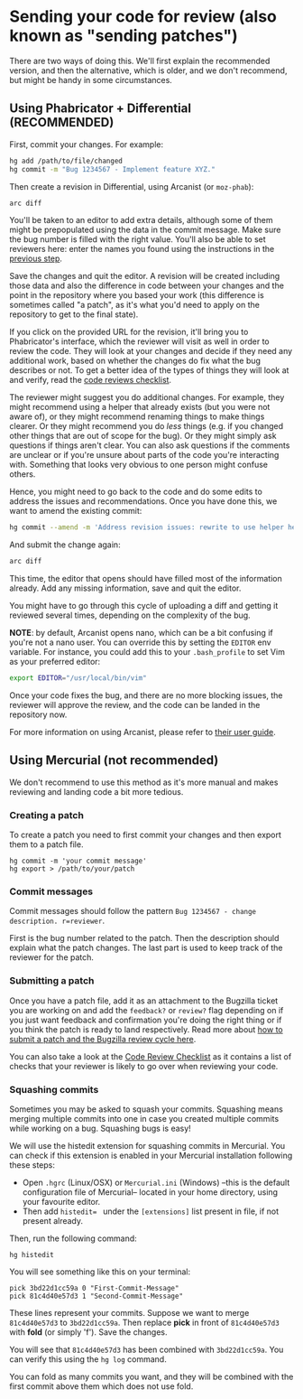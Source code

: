 # Sending your code for review (also known as "sending patches")

There are two ways of doing this. We'll first explain the recommended version, and then the alternative, which is older, and we don't recommend, but might be handy in some circumstances.

## Using Phabricator + Differential (RECOMMENDED)

First, commit your changes. For example:

```bash
hg add /path/to/file/changed
hg commit -m "Bug 1234567 - Implement feature XYZ."
```

Then create a revision in Differential, using Arcanist (or `moz-phab`):

```bash
arc diff
```

You'll be taken to an editor to add extra details, although some of them might be prepopulated using the data in the commit message. Make sure the bug number is filled with the right value. You'll also be able to set reviewers here: enter the names you found using the instructions in the [previous step](./code-reviews-find-reviewer.md).

Save the changes and quit the editor. A revision will be created including those data and also the difference in code between your changes and the point in the repository where you based your work (this difference is sometimes called "a patch", as it's what you'd need to apply on the repository to get to the final state).

If you click on the provided URL for the revision, it'll bring you to Phabricator's interface, which the reviewer will visit as well in order to review the code. They will look at your changes and decide if they need any additional work, based on whether the changes do fix what the bug describes or not. To get a better idea of the types of things they will look at and verify, read the [code reviews checklist](./code-reviews-checklist.md).

The reviewer might suggest you do additional changes. For example, they might recommend using a helper that already exists (but you were not aware of), or they might recommend renaming things to make things clearer. Or they might recommend you do *less* things (e.g. if you changed other things that are out of scope for the bug). Or they might simply ask questions if things aren't clear. You can also ask questions if the comments are unclear or if you're unsure about parts of the code you're interacting with. Something that looks very obvious to one person might confuse others.

Hence, you might need to go back to the code and do some edits to address the issues and recommendations. Once you have done this, we want to amend the existing commit:

```bash
hg commit --amend -m 'Address revision issues: rewrite to use helper helpfulHelper()'
```

And submit the change again:

```bash
arc diff
```

This time, the editor that opens should have filled most of the information already. Add any missing information, save and quit the editor.

You might have to go through this cycle of uploading a diff and getting it reviewed several times, depending on the complexity of the bug.

**NOTE**: by default, Arcanist opens nano, which can be a bit confusing if you're not a nano user. You can override this by setting the `EDITOR` env variable. For instance, you could add this to your `.bash_profile` to set Vim as your preferred editor:

```bash
export EDITOR="/usr/local/bin/vim"
```

Once your code fixes the bug, and there are no more blocking issues, the reviewer will approve the review, and the code can be landed in the repository now.

For more information on using Arcanist, please refer to [their user guide](https://moz-conduit.readthedocs.io/en/latest/arcanist-user.html#submitting-and-updating-patches).

## Using Mercurial (not recommended)

We don't recommend to use this method as it's more manual and makes reviewing and landing code a bit more tedious.

### Creating a patch

To create a patch you need to first commit your changes and then export them to a patch file.

```
hg commit -m 'your commit message'
hg export > /path/to/your/patch
```

### Commit messages

Commit messages should follow the pattern `Bug 1234567 - change description. r=reviewer`.

First is the bug number related to the patch. Then the description should explain what the patch changes. The last part is used to keep track of the reviewer for the patch.

### Submitting a patch

Once you have a patch file, add it as an attachment to the Bugzilla ticket you are working on and add the `feedback?` or `review?` flag depending on if you just want feedback and confirmation you're doing the right thing or if you think the patch is ready to land respectively. Read more about [how to submit a patch and the Bugzilla review cycle here](https://developer.mozilla.org/en-US/docs/Developer_Guide/How_to_Submit_a_Patch).

You can also take a look at the [Code Review Checklist](./code-reviews-checklist.md) as it contains a list of checks that your reviewer is likely to go over when reviewing your code.

### Squashing commits

Sometimes you may be asked to squash your commits. Squashing means merging multiple commits into one in case you created multiple commits while working on a bug. Squashing bugs is easy!

We will use the histedit extension for squashing commits in Mercurial. You can check if this extension is enabled in your Mercurial installation following these steps:

* Open `.hgrc` (Linux/OSX) or `Mercurial.ini` (Windows) –this is the default configuration file of Mercurial– located in your home directory, using your favourite editor.
* Then add `histedit= ` under the `[extensions]` list present in file, if not present already.

Then, run the following command:

`hg histedit`

You will see something like this on your terminal:

```
pick 3bd22d1cc59a 0 "First-Commit-Message"
pick 81c4d40e57d3 1 "Second-Commit-Message"
```

These lines represent your commits. Suppose we want to merge `81c4d40e57d3` to `3bd22d1cc59a`. Then replace **pick** in front of `81c4d40e57d3` with **fold** (or simply 'f'). Save the changes.

You will see that `81c4d40e57d3` has been combined with `3bd22d1cc59a`. You can verify this using the `hg log` command.

You can fold as many commits you want, and they will be combined with the first commit above them which does not use fold.
